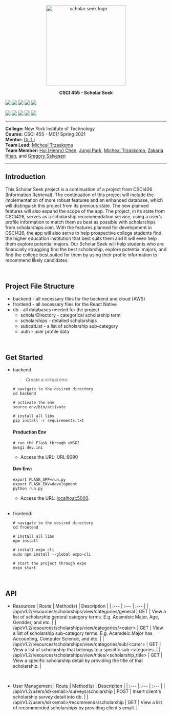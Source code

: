 <p align="center">
   <image
   src="./frontend/assets/AppLogo.png"
   alt="scholar seek logo"
   height="250"
          width="250"/>
</p>
<p align="center">
   <b>CSCI 455 - Scholar Seek</b>
</p>


<p style="align: center;">

![](https://shields.io/badge/python-3.8.x-blue??style=flat&logo=python&logoColor=white) 
![](https://img.shields.io/badge/JavaScript-blue?style=flat&logo=JavaScript&logoColor=white&color=blue)
![](https://img.shields.io/badge/react-0.63.2-blue?style=flat&logo=react&logoColor=white&label=React%20Native)
![](https://img.shields.io/badge/npm-7.6.3-blue?style=flat&logo=npm&logoColor=white)
![](https://img.shields.io/badge/expo-40.0.1-blue?style=flat&logo=Expo&logoColor=white&color=blue)

![](https://img.shields.io/badge/flask-1.1.2-blue?style=flat&logo=flask&logoColor=white)
![](https://img.shields.io/badge/selenium-3.141.0-blue?style=flat&logo=selenium&logoColor=white)
![](https://img.shields.io/badge/pytest-6.2.2-blue?style=flat&logo=pytest&logoColor=white)
![](https://img.shields.io/badge/AWS%20EC2-blue?style=flat&logo=Amazon%20AWS&logoColor=white&color=blue)
![](https://img.shields.io/badge/mongodb-3.6.8-blue?style=flat&logo=mongodb&logoColor=white&color=blue)

</p>

---
<b>College: </b>New York Institute of Technology<br>
<b>Course:</b> CSCI 455 - M01/ Spring 2021<br>
<b>Mentor:</b> <a href="https://www.nyit.edu/bio/wli20">Dr. Li</a><br>
<b>Team Lead:</b> <a href="https://github.com/MichaelTrzaskoma">Micheal Trzaskoma</a><br>
<b>Team Member:</b> <a href="https://hchen98.github.io/">Hui (Henry) Chen</a>, <a href="https://github.com/byjungy93">Jungi Park</a>, <a href="https://github.com/MichaelTrzaskoma">Micheal Trzaskoma</a>, <a href="https://github.com/THeKhanMann">Zakaria Khan</a>, and <a href="https://github.com/Greg-Salvesen2">Gregory Salvesen</a>

---

## Introduction
This Scholar Seek project is a continuation of a project from CSCI426 (Information Retrieval). The continuation of this project will include the implementation of more robust features and an enhanced database, which will distinguish this project from its previous state. The new planned features will also expand the scope of the app. The project, in its state from CSCI426, serves as a scholarship recommendation service, using a user’s profile information to match them as best as possible with scholarships from scholarships.com. With the features planned for development in CSCI426, the app will also serve to help prospective college students find the higher education institution that best suits them and it will even help them explore potential majors. Our Scholar Seek will help students who are financially struggling find the best scholarship, explore potential majors, and find the college best suited for them by using their profile information to recommend likely candidates.

<br>

## Project File Structure

* backend - all necessary files for the backend and cloud (AWS)
* frontend - all necessary files for the React Native
* db - all databases needed for the project
    * scholarDirectory - categorical scholarship term
    * scholarships - detailed scholarships
    * subcatList - a list of scholarship sub-category
    * auth - user profile data

<br>

## Get Started

* backend:
    
    > Create a virtual env:
    ```
    # navigate to the desired directory
    cd backend

    # activate the env
    source env/bin/activate

    # install all libs
    pip install -r requirements.txt
    ```

    #### Production Env
    ```
    # run the Flask through uWSGI
    uwsgi dev.ini
    ```

    * Access the URL: URL:9090

    #### Dev Env:
    ```
    export FLASK_APP=run.py
    export FLASK_ENV=development
    python run.py
    ```

    * Access the URL: <a href="localhost:5000">localhost:5000</a>.
<br><br>

* frontend:

    ```
    # navigate to the desired directory
    cd frontend

    # install all libs
    npm install

    # install expo cli
    sudo npm install --global expo-cli

    # start the project through expo
    expo start
    ```

<br>

## API

* Resources
    | Route | Method(s) | Description |
    | :--- | :--- | :--- |
    | /api/v1.2/resources/scholarships/view/categories/general | GET | View a list of scholarship general category terms. E.g. Acamdeic Major, Age, Gendder, and etc. |
    | /api/v1.2/resources/scholarships/view/categories/<cater\> | GET | View a list of scholarship sub-category terms. E.g. Acamdeic Major has Accounting, Computer Science, and etc. |
    | /api/v1.2/resources/scholarships/view/categories/sub/<cater\> | GET | View a list of scholarship that belongs to a specific sub-categories. |
    | /api/v1.2/resources/scholarships/view/titles/<scholarship_title\> | GET | View a specific scholarship detail by providing the title of that scholarship. |

    <br>
* User Management
    | Route | Method(s) | Description |
    | :--- | :--- | :--- |
    | /api/v1.2/users/id/<email\>/surveys/scholarship | POST | Insert client's scholarship survey detail into db. |
    | /api/v1.2/users/id/<email\>/recommends/scholarship | GET | View a list of recommended scholarships by providing client's email. |
